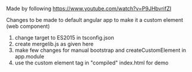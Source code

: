Made by following https://www.youtube.com/watch?v=P9JHbvrifZI

Changes to be made to default angular app to make it a custom element (web component)
1. change target to ES2015 in tsconfig.json
2. create mergelib.js as given here
3. make few changes for manual bootstrap and createCustomElement in app.module
4. use the custom element tag in "compiled" index.html for demo
